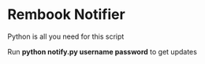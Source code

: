 # Rembook Notifier
Python is all you need for this script

Run **python notify.py username password** to get updates
